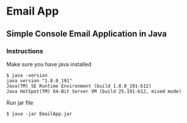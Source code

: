 # Email App

## Simple Console Email Application in Java

### Instructions
Make sure you have java installed
```
$ java -version
java version "1.8.0_191"
Java(TM) SE Runtime Environment (build 1.8.0_191-b12)
Java HotSpot(TM) 64-Bit Server VM (build 25.191-b12, mixed mode)

```
Run jar file
```
$ java -jar EmailApp.jar
```
